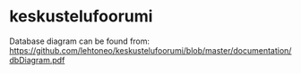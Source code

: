 # keskustelufoorumi

Database diagram can be found from: https://github.com/lehtoneo/keskustelufoorumi/blob/master/documentation/dbDiagram.pdf
